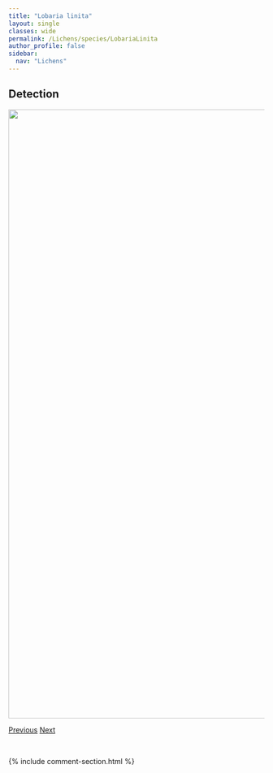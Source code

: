 ```yaml
---
title: "Lobaria linita"
layout: single
classes: wide
permalink: /Lichens/species/LobariaLinita
author_profile: false
sidebar:
  nav: "Lichens"
---
```


<h2>Detection</h2>

<a href="https://drive.google.com/uc?export=view&id=1b_uaUGCe30C2d0kcEkX__iKfRuD8nNAk">
<img src="https://drive.google.com/uc?export=view&id=1b_uaUGCe30C2d0kcEkX__iKfRuD8nNAk" height = "1200" width = "800">
</a>


<a href="/DevelopmentWebsite/Lichens/species/LichenomphaliaHudsoniana" class="pagination--pager" title="Lichenomphalia hudsoniana">Previous</a> <a href="/DevelopmentWebsite/Lichens/species/LobariaPulmonaria" class="pagination--pager" title="Lobaria pulmonaria">Next</a>

<p>&nbsp;</p>

{% include comment-section.html %}
